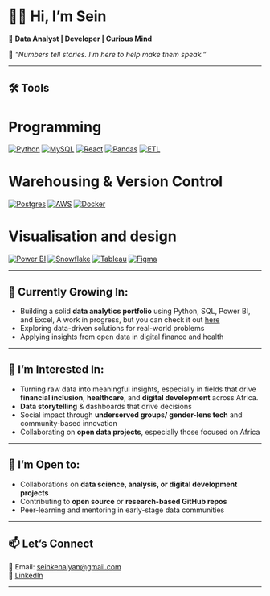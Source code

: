 # 👋🏾 Hi, I’m Sein

🎯 **Data Analyst | Developer | Curious Mind**

🧠 *“Numbers tell stories. I’m here to help make them speak.”*

---

## 🛠️ Tools
# Programming
[![Python](https://img.shields.io/badge/Python-3776AB?logo=python&logoColor=fff)](#)
[![MySQL](https://img.shields.io/badge/MySQL-4479A1?logo=mysql&logoColor=fff)](#)
[![React](https://img.shields.io/badge/React-%2320232a.svg?logo=react&logoColor=%2361DAFB)](#)
[![Pandas](https://img.shields.io/badge/Pandas-150458?logo=pandas&logoColor=fff)](#)
[![ETL](https://custom-icon-badges.demolab.com/badge/ETL-9370DB?logo=etl-logo&logoColor=fff)](#)
# Warehousing & Version Control
[![Postgres](https://img.shields.io/badge/Postgres-%23316192.svg?logo=postgresql&logoColor=white)](#)
[![AWS](https://custom-icon-badges.demolab.com/badge/AWS-%23FF9900.svg?logo=aws&logoColor=white)](#)
[![Docker](https://img.shields.io/badge/Docker-2496ED?logo=docker&logoColor=fff)](#)
# Visualisation and design
[![Power BI](https://custom-icon-badges.demolab.com/badge/Power%20BI-F1C912?logo=power-bi&logoColor=fff)](#)
[![Snowflake](https://img.shields.io/badge/Snowflake-29B5E8?logo=snowflake&logoColor=fff)](#)
[![Tableau](https://custom-icon-badges.demolab.com/badge/Tableau-0176D3?logo=tableau&logoColor=fff)](#)
[![Figma](https://img.shields.io/badge/Figma-F24E1E?logo=figma&logoColor=white)](#)

---

## 🌱 Currently Growing In:
- Building a solid **data analytics portfolio** using Python, SQL, Power BI, and Excel,
  A work in progress, but you can check it out [here](https://sites.google.com/view/elizabeth-kenaiyan-portfolio/home)
- Exploring data-driven solutions for real-world problems  
- Applying insights from open data in digital finance and health

---

## 👀 I’m Interested In:
- Turning raw data into meaningful insights, 
  especially in fields that drive **financial inclusion**, **healthcare**, and **digital development** across Africa.
- **Data storytelling** & dashboards that drive decisions  
- Social impact through **underserved groups/ gender-lens tech** and community-based innovation  
- Collaborating on **open data projects**, especially those focused on Africa

---

## 🤝 I’m Open to:
- Collaborations on **data science, analysis, or digital development projects**  
- Contributing to **open source** or **research-based GitHub repos**  
- Peer-learning and mentoring in early-stage data communities

---

## 📫 Let’s Connect
📧 Email: seinkenaiyan@gmail.com  
🔗 [LinkedIn](https://www.linkedin.com/in/elizabethkenaiyan)

---

<!---
AEllie-SK/AEllie-SK is a ✨ special ✨ repository because its `README.md` (this file) appears on your GitHub profile.
You can click the Preview link to take a look at your changes.
--->
